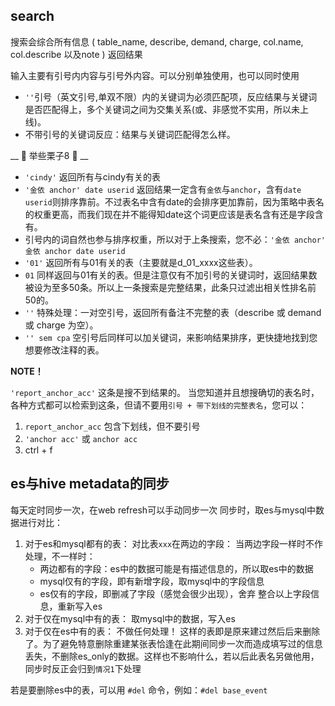 ## search
搜索会综合所有信息 ( table_name, describe, demand, charge, col.name, col.describe 以及note ) 返回结果

输入主要有引号内内容与引号外内容。可以分别单独使用，也可以同时使用
- `''`引号（英文引号,单双不限）内的关键词为必须匹配项，反应结果与关键词是否匹配得上，多个关键词之间为交集关系(或、非感觉不实用，所以未上线)。
- 不带引号的关键词反应：结果与关键词匹配得怎么样。


__ 🌰 举些栗子8 🌰 __

- `'cindy'` 返回所有与cindy有关的表
- `'金依 anchor' date userid` 返回结果一定含有`金依`与`anchor`，含有`date userid`则排序靠前。不过表名中含有date的会排序更加靠前，因为策略中表名的权重更高，而我们现在并不能得知date这个词更应该是表名含有还是字段含有。
- 引号内的词自然也参与排序权重，所以对于上条搜索，您不必：`'金依 anchor' 金依 anchor date userid`
- `'01'` 返回所有与01有关的表（主要就是d_01_xxxx这些表）。
- `01` 同样返回与01有关的表。但是注意仅有不加引号的关键词时，返回结果数被设为至多50条。所以上一条搜索是完整结果，此条只过滤出相关性排名前50的。
- `''` 特殊处理：一对空引号，返回所有备注不完整的表（describe 或 demand 或 charge 为空）。
- `'' sem cpa` 空引号后同样可以加关键词，来影响结果排序，更快捷地找到您想要修改注释的表。

__NOTE！__

`'report_anchor_acc'` 这条是搜不到结果的。
当您知道并且想搜确切的表名时，各种方式都可以检索到这条，但请不要用`引号 + 带下划线的完整表名`，您可以：
1. `report_anchor_acc` 包含下划线，但不要引号
2. `'anchor acc'` 或 `anchor acc`
3. ctrl + f

## es与hive metadata的同步
每天定时同步一次，在web refresh可以手动同步一次
同步时，取es与mysql中数据进行对比：
1. 对于es和mysql都有的表：
    对比表`xxx`在两边的字段：
    当两边字段一样时不作处理，不一样时：
    - 两边都有的字段：es中的数据可能是有描述信息的，所以取es中的数据
    - mysql仅有的字段，即有新增字段，取mysql中的字段信息
    - es仅有的字段，即删减了字段（感觉会很少出现），舍弃
    整合以上字段信息，重新写入es
2. 对于仅在mysql中有的表：
    取mysql中的数据，写入es
3. 对于仅在es中有的表：
    不做任何处理！
    这样的表即是原来建过然后后来删除了。为了避免特意删除重建某张表恰逢在此期间同步一次而造成填写过的信息丢失，不删除es_only的数据。这样也不影响什么，若以后此表名另做他用，同步时反正会归到`情况1`下处理

若是要删除es中的表，可以用 `#del` 命令，例如：`#del base_event`